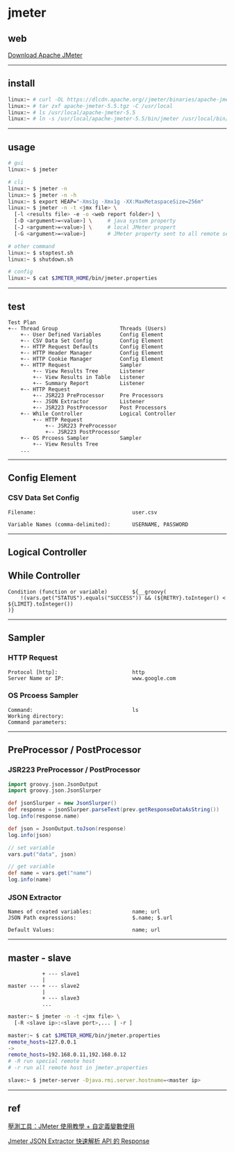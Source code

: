 # jmeter


## web

[Download Apache JMeter](https://jmeter.apache.org/download_jmeter.cgi)


---

## install

```bash
linux:~ # curl -OL https://dlcdn.apache.org//jmeter/binaries/apache-jmeter-5.5.tgz
linux:~ # tar zxf apache-jmeter-5.5.tgz -C /usr/local
linux:~ # ls /usr/local/apache-jmeter-5.5
linux:~ # ln -s /usr/local/apache-jmeter-5.5/bin/jmeter /usr/local/bin/jmeter
```


---

## usage

```bash
# gui
linux:~ $ jmeter

# cli
linux:~ $ jmeter -n
linux:~ $ jmeter -n -h
linux:~ $ export HEAP="-Xms1g -Xmx1g -XX:MaxMetaspaceSize=256m"
linux:~ $ jmeter -n -t <jmx file> \
  [-l <results file> -e -o <web report folder>] \
  [-D <argument>=<value>] \     # java system property
  [-J <argument>=<value>] \     # local JMeter propert
  [-G <argument>=<value>]       # JMeter property sent to all remote servers

# other command
linux:~ $ stoptest.sh
linux:~ $ shutdown.sh

# config
linux:~ $ cat $JMETER_HOME/bin/jmeter.properties
```


---

## test

```
Test Plan
+-- Thread Group                    Threads (Users)
    +-- User Defined Variables      Config Element
    +-- CSV Data Set Config         Config Element
    +-- HTTP Request Defaults       Config Element
    +-- HTTP Header Manager         Config Element
    +-- HTTP Cookie Manager         Config Element
    +-- HTTP Request                Sampler
        +-- View Results Tree       Listener
        +-- View Results in Table   Listener
        +-- Summary Report          Listener
    +-- HTTP Request
        +-- JSR223 PreProcessor     Pre Processors
        +-- JSON Extractor          Listener
        +-- JSR223 PostProcessor    Post Processors
    +-- While Controller            Logical Controller
        +-- HTTP Request
            +-- JSR223 PreProcessor
            +-- JSR223 PostProcessor
    +-- OS Prcoess Sampler          Sampler
        +-- View Results Tree
    ...
```


---

## Config Element

### CSV Data Set Config

```
Filename:                               user.csv

Variable Names (comma-delimited):       USERNAME, PASSWORD
```


---

## Logical Controller

## While Controller

```
Condition (function or variable)        ${__groovy(
	!(vars.get("STATUS").equals("SUCCESS")) && (${RETRY}.toInteger() < ${LIMIT}.toInteger())
)}
```


---

## Sampler

### HTTP Request

```
Protocol [http]:                        http
Server Name or IP:                      www.google.com
```


### OS Prcoess Sampler

```
Command:                                ls
Working directory:
Command parameters:
```


---

## PreProcessor / PostProcessor

### JSR223 PreProcessor / PostProcessor

```groovy
import groovy.json.JsonOutput
import groovy.json.JsonSlurper

def jsonSlurper = new JsonSlurper()
def response = jsonSlurper.parseText(prev.getResponseDataAsString())
log.info(response.name)

def json = JsonOutput.toJson(response)
log.info(json)

// set variable
vars.put("data", json)

// get variable
def name = vars.get("name")
log.info(name)
```


### JSON Extractor

```
Names of created variables:             name; url
JSON Path expressions:                  $.name; $.url

Default Values:                         name; url
```


---

## master - slave

```
           + --- slave1
           |
master --- + --- slave2
           |
           + --- slave3
           ...
```

```bash
master:~ $ jmeter -n -t <jmx file> \
  [-R <slave ip>:<slave port>,... | -r ]

master:~ $ cat $JMETER_HOME/bin/jmeter.properties
remote_hosts=127.0.0.1
->
remote_hosts=192.168.0.11,192.168.0.12
# -R run special remote host
# -r run all remote host in jmeter.properties
```

```bash
slave:~ $ jmeter-server -Djava.rmi.server.hostname=<master ip>
```

---

## ref

[壓測工具：JMeter 使用教學 + 自定義變數使用
](https://yuanchieh.page/posts/2021/2021-06-26-jmeter-%E4%BD%BF%E7%94%A8%E6%95%99%E5%AD%B8-+-%E8%87%AA%E5%AE%9A%E7%BE%A9%E8%AE%8A%E6%95%B8%E4%BD%BF%E7%94%A8/)

[Jmeter JSON Extractor 快速解析 API 的 Response](https://bingdoal.github.io/others/2020/12/jmeter-json-extractor/)
